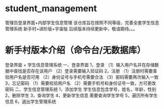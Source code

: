 # student_management
管理员登录界面+内部学生信息管理
该仓库旨在按照不同等级，完善全套学生信息管理系统
新手村+进阶版+宇宙版
后续版本持续更新中，敬请期待。。。

# 新手村版本介绍（命令台/无数据库）
登录界面 + 学生信息管理系统
  一、登录界面
    1，登录
      （1）输入用户名并在存储数据中查找是否存在该用户
      （2）登录需要输入验证码
    2，注册
      （1）注册时需要查验用户名是否可用
      （2）身份证号与手机号需要合法
      （3）密码需要两次输入一致
    3，忘记密码
      （1）需要校验用户名
      （2）需要手机号和身份证号一致，方可更改密码
  二、学生信息管理系统
    1，添加学生
      学生信息包含学号，姓名，年龄，性别
    2，删除学生
    3，查询学生
    4，更新学生信息
      需要查询学生学号
    5，遍历所有学生信息
    6，退出学生管理系统
